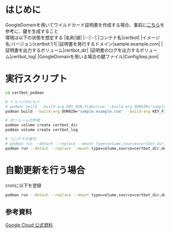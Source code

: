 # はじめに
GoogleDomeinを用いてワイルドカード証明書を作成する場合、事前に[こちら](Readme_GoogleDomain.md)を参考に、鍵を生成すること  
環境は以下の状態を想定する
|名称|値|
|:-:|:-:|
|コンテナ名|certbot|
|イメージ名:バージョン|certbot:1.1|
|証明書を発行するドメイン|sample.example.com|
|証明書を出力するボリューム|certbot_dir|
|証明書のログを出力するボリューム|certbot_log|
|GoogleDomainを用いる場合の鍵ファイル|Config/key.json|

# 実行スクリプト
```bash
cd certbot_podman

# イメージのビルド
# podman build --build-arg DRY_RUN_FLAG=true --build-arg DOMAIN="sample.example.com" --build-arg KEY_FILE=Config/key.json --tag certbot-dry:1.1 --file Dockerfile .
podman build --build-arg DOMAIN="sample.example.com" --build-arg KEY_FILE=Config/key.json --tag certbot:1.1 --file Dockerfile .

# ボリュームの作成
podman volume create certbot_dir
podman volume create certbot_log

# コンテナの実行
# podman run --detach --replace --mount type=volume,source=certbot_dir,destination=/etc/letsencrypt --mount type=volume,source=certbot_log,destination=/var/log/letsencrypt --name certbot-dry certbot-dry:1.1
podman run --detach --replace --mount type=volume,source=certbot_dir,destination=/etc/letsencrypt --mount type=volume,source=certbot_log,destination=/var/log/letsencrypt --name certbot certbot:1.1
```

# 自動更新を行う場合
cronに以下を登録
```bash
podman run --detach --replace --mount type=volume,source=certbot_dir,destination=/etc/letsencrypt --mount type=volume,source=certbot_log,destination=/var/log/letsencrypt --name certbot-renew certbot-renew:1.1
```

## 参考資料
[Google Cloud 公式資料](https://cloud.google.com/apigee/docs/hybrid/v1.8/lets-encrypt.html?hl=ja)
